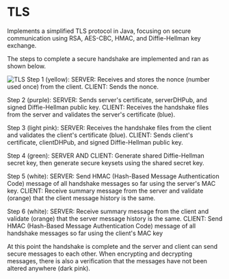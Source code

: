 # TLS
Implements a simplified TLS protocol in Java, focusing on secure communication using RSA, AES-CBC, HMAC, and Diffie-Hellman key exchange.

The steps to complete a secure handshake are implemented and ran as shown below. 

![TLS](https://github.com/SarahBateman22/TLS/assets/142822160/c045cee5-4b8b-4e1f-875c-70de0de5b2a9)
Step 1 (yellow): SERVER: Receives and stores the nonce (number used once) from the client.
                 CLIENT: Sends the nonce.
                 
Step 2 (purple): SERVER: Sends server's certificate, serverDHPub, and signed Diffie-Hellman public key.
                 CLIENT: Receives the handshake files from the server and validates the server's certificate (blue).
                 
Step 3 (light pink): SERVER: Receives the handshake files from the client and validates the client's certificate (blue).
                     CLIENT: Sends client's certificate, clientDHPub, and signed Diffie-Hellman public key.

Step 4 (green): SERVER AND CLIENT: Generate shared Diffie-Hellman secret key, then generate secure keysets using the shared secret key.

Step 5 (white): SERVER: Send HMAC (Hash-Based Message Authentication Code) message of all handshake messages so far using the server's MAC key.
                CLIENT: Receive summary message from the server and validate (orange) that the client message history is the same.

Step 6 (white): SERVER: Receive summary message from the client and validate (orange) that the server message history is the same.
                CLIENT: Send HMAC (Hash-Based Message Authentication Code) message of all handshake messages so far using the client's MAC key


At this point the handshake is complete and the server and client can send secure messages to each other. When encrypting and decrypting messages, there is also a verification that the messages have not been altered anywhere (dark pink).
